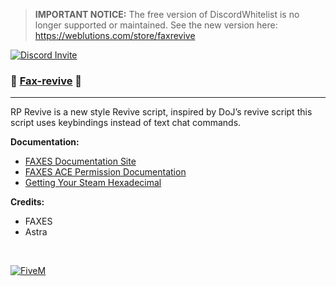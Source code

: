 > **IMPORTANT NOTICE:**
> The free version of DiscordWhitelist is no longer supported or maintained. See the new version here:
> https://weblutions.com/store/faxrevive

<a href="https://discord.gg/faxes" target="_blank">
      <picture>
            <source media="(prefers-color-scheme: dark)" srcset="https://api.weblutions.com/discord/invite/faxes">
            <source media="(prefers-color-scheme: light)" srcset="https://api.weblutions.com/discord/invite/faxes/light">
            <img alt="Discord Invite" src="https://api.weblutions.com/discord/invite/faxes">
      </picture>
</a>


### 📠 [Fax-revive][5mlink] 📠

----

RP Revive is a new style Revive script, inspired by DoJ’s revive script this script uses keybindings instead of text chat commands.

**Documentation:**
- [FAXES Documentation Site](https://docs.faxes.zone/docs)
- [FAXES ACE Permission Documentation](https://docs.faxes.zone/docs/aceperms)
- [Getting Your Steam Hexadecimal](https://docs.faxes.zone/docs/getting-your-steam-hex)

**Credits:**
- FAXES
- Astra 

<br />

[![FiveM](https://faxes.zone/i/r5byi.png)][5mlink]

[5mlink]: https://forum.cfx.re/t/130876
